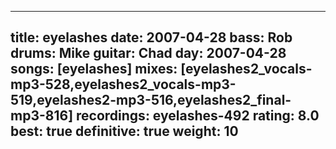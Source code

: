 
---
title: eyelashes
date: 2007-04-28
bass:	Rob
drums:	Mike
guitar:	Chad
day: 2007-04-28
songs: [eyelashes]
mixes: [eyelashes2_vocals-mp3-528,eyelashes2_vocals-mp3-519,eyelashes2-mp3-516,eyelashes2_final-mp3-816]
recordings: eyelashes-492
rating: 8.0
best: true
definitive: true
weight: 10
---
